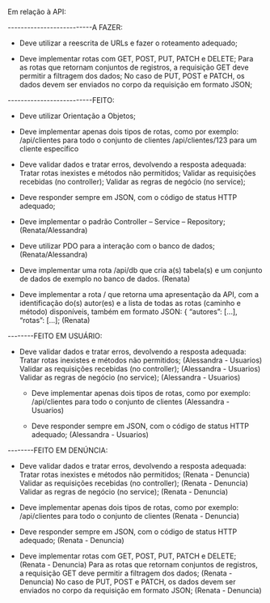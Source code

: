 Em relação à API:

--------------------------A FAZER:


- Deve utilizar a reescrita de URLs e fazer o roteamento adequado;


- Deve implementar rotas com GET, POST, PUT, PATCH e DELETE;
  Para as rotas que retornam conjuntos de registros, a requisição GET deve permitir a filtragem dos dados;
  No caso de PUT, POST e PATCH, os dados devem ser enviados no corpo da requisição em formato JSON;

--------------------------FEITO:

- Deve utilizar Orientação a Objetos;


- Deve implementar apenas dois tipos de rotas, como por exemplo:
  /api/clientes para todo o conjunto de clientes
  /api/clientes/123 para um cliente específico


- Deve validar dados e tratar erros, devolvendo a resposta adequada:
  Tratar rotas inexistes e métodos não permitidos;
  Validar as requisições recebidas (no controller);
  Validar as regras de negócio (no service);

- Deve responder sempre em JSON, com o código de status HTTP adequado;

- Deve implementar o padrão Controller – Service – Repository; (Renata/Alessandra)

- Deve utilizar PDO para a interação com o banco de dados; (Renata/Alessandra)

- Deve implementar uma rota /api/db que cria a(s) tabela(s) e um conjunto de dados de
  exemplo no banco de dados. (Renata)

- Deve implementar a rota / que retorna uma apresentação da API, com a identificação
  do(s) autor(es) e a lista de todas as rotas (caminho e método) disponíveis, também em
  formato JSON: { “autores”: [...], “rotas”: [...]; (Renata)

--------FEITO EM USUÁRIO:
- Deve validar dados e tratar erros, devolvendo a resposta adequada:
  Tratar rotas inexistes e métodos não permitidos; (Alessandra - Usuarios)
  Validar as requisições recebidas (no controller); (Alessandra - Usuarios)
  Validar as regras de negócio (no service); (Alessandra - Usuarios)

  - Deve implementar apenas dois tipos de rotas, como por exemplo:
  /api/clientes para todo o conjunto de clientes (Alessandra - Usuarios)

  - Deve responder sempre em JSON, com o código de status HTTP adequado; (Alessandra - Usuarios)

--------FEITO EM DENÚNCIA:

- Deve validar dados e tratar erros, devolvendo a resposta adequada:
  Tratar rotas inexistes e métodos não permitidos; (Renata - Denuncia)
  Validar as requisições recebidas (no controller); (Renata - Denuncia)
  Validar as regras de negócio (no service); (Renata - Denuncia)

- Deve implementar apenas dois tipos de rotas, como por exemplo:
  /api/clientes para todo o conjunto de clientes (Renata - Denuncia)

- Deve responder sempre em JSON, com o código de status HTTP adequado; (Renata - Denuncia)

- Deve implementar rotas com GET, POST, PUT, PATCH e DELETE; (Renata - Denuncia)
  Para as rotas que retornam conjuntos de registros, a requisição GET deve permitir a filtragem dos dados; (Renata - Denuncia)
  No caso de PUT, POST e PATCH, os dados devem ser enviados no corpo da requisição em formato JSON; (Renata - Denuncia)

